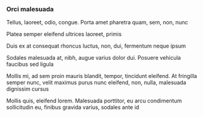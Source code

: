 ### Orci malesuada

Tellus, laoreet, odio, congue. Porta amet pharetra quam, sem, non, nunc

Platea semper eleifend ultrices laoreet, primis

Duis ex at consequat rhoncus luctus, non, dui, fermentum neque ipsum

Sodales malesuada at, nibh, augue varius dolor dui. Posuere vehicula faucibus sed ligula

Mollis mi, ad sem proin mauris blandit, tempor, tincidunt eleifend. At fringilla semper nunc, velit maximus purus nunc eleifend, non, nulla, malesuada dignissim cursus

Mollis quis, eleifend lorem. Malesuada porttitor, eu arcu condimentum sollicitudin eu, finibus gravida varius, sodales ante id


